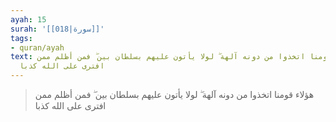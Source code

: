 ```yaml
---
ayah: 15
surah: '[[018|سورة]]'
tags:
- quran/ayah
text: هؤلاء قومنا اتخذوا من دونه آلهة ۖ لولا يأتون عليهم بسلطان بين ۖ فمن أظلم ممن
  افترى على الله كذبا
---
```

> هؤلاء قومنا اتخذوا من دونه آلهة ۖ لولا يأتون عليهم بسلطان بين ۖ فمن أظلم ممن افترى على الله كذبا
